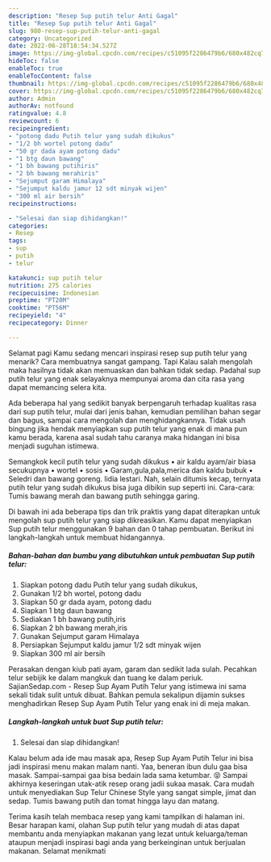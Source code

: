 ```yaml
---
description: "Resep Sup putih telur Anti Gagal"
title: "Resep Sup putih telur Anti Gagal"
slug: 980-resep-sup-putih-telur-anti-gagal
category: Uncategorized
date: 2022-06-28T18:54:34.527Z
image: https://img-global.cpcdn.com/recipes/c51095f2286479b6/680x482cq70/sup-putih-telur-foto-resep-utama.jpg
hideToc: false
enableToc: true
enableTocContent: false
thumbnail: https://img-global.cpcdn.com/recipes/c51095f2286479b6/680x482cq70/sup-putih-telur-foto-resep-utama.jpg
cover: https://img-global.cpcdn.com/recipes/c51095f2286479b6/680x482cq70/sup-putih-telur-foto-resep-utama.jpg
author: Admin
authorAv: notfound
ratingvalue: 4.8
reviewcount: 6
recipeingredient:
- "potong dadu Putih telur yang sudah dikukus"
- "1/2 bh wortel potong dadu"
- "50 gr dada ayam potong dadu"
- "1 btg daun bawang"
- "1 bh bawang putihiris"
- "2 bh bawang merahiris"
- "Sejumput garam Himalaya"
- "Sejumput kaldu jamur 12 sdt minyak wijen"
- "300 ml air bersih"
recipeinstructions:

- "Selesai dan siap dihidangkan!"
categories:
- Resep
tags:
- sup
- putih
- telur

katakunci: sup putih telur 
nutrition: 275 calories
recipecuisine: Indonesian
preptime: "PT20M"
cooktime: "PT56M"
recipeyield: "4"
recipecategory: Dinner

---
```



Selamat pagi Kamu sedang mencari inspirasi resep sup putih telur yang menarik? Cara membuatnya sangat gampang. Tapi Kalau salah mengolah maka hasilnya tidak akan memuaskan dan bahkan tidak sedap. Padahal sup putih telur yang enak selayaknya mempunyai aroma dan cita rasa yang dapat memancing selera kita.


Ada beberapa hal yang sedikit banyak berpengaruh terhadap kualitas rasa dari sup putih telur, mulai dari jenis bahan, kemudian pemilihan bahan segar dan bagus, sampai cara mengolah dan menghidangkannya. Tidak usah bingung jika hendak menyiapkan sup putih telur yang enak di mana pun kamu berada, karena asal sudah tahu caranya maka hidangan ini bisa menjadi suguhan istimewa.

Semangkok kecil putih telur yang sudah dikukus • air kaldu ayam/air biasa secukupnya • wortel • sosis • Garam,gula,pala,merica dan kaldu bubuk • Seledri dan bawang goreng. lidia lestari. Nah, selain ditumis kecap, ternyata putih telur yang sudah dikukus bisa juga dibikin sup seperti ini. Cara-cara: Tumis bawang merah dan bawang putih sehingga garing.


Di bawah ini ada beberapa tips dan trik praktis yang dapat diterapkan untuk mengolah sup putih telur yang siap dikreasikan. Kamu dapat menyiapkan Sup putih telur menggunakan 9 bahan dan 0 tahap pembuatan. Berikut ini langkah-langkah untuk membuat hidangannya.

<!--inarticleads1-->

##### Bahan-bahan dan bumbu yang dibutuhkan untuk pembuatan Sup putih telur:

1. Siapkan potong dadu Putih telur yang sudah dikukus,
1. Gunakan 1/2 bh wortel, potong dadu
1. Siapkan 50 gr dada ayam, potong dadu
1. Siapkan 1 btg daun bawang
1. Sediakan 1 bh bawang putih,iris
1. Siapkan 2 bh bawang merah,iris
1. Gunakan Sejumput garam Himalaya
1. Persiapkan Sejumput kaldu jamur 1/2 sdt minyak wijen
1. Siapkan 300 ml air bersih


Perasakan dengan kiub pati ayam, garam dan sedikit lada sulah. Pecahkan telur sebijik ke dalam mangkuk dan tuang ke dalam periuk. SajianSedap.com - Resep Sup Ayam Putih Telur yang istimewa ini sama sekali tidak sulit untuk dibuat. Bahkan pemula sekalipun dijamin sukses menghadirkan Resep Sup Ayam Putih Telur yang enak ini di meja makan. 

<!--inarticleads2-->

##### Langkah-langkah untuk buat Sup putih telur:


1. Selesai dan siap dihidangkan!

Kalau belum ada ide mau masak apa, Resep Sup Ayam Putih Telur ini bisa jadi inspirasi menu makan malam nanti. Yaa, beneran ibun dulu gaa bisa masak. Sampai-sampai gaa bisa bedain lada sama ketumbar. 😝 Sampai akhirnya keseringan utak-atik resep orang jadii sukaa masak. Cara mudah untuk menyediakan Sup Telur Chinese Style yang sangat simple, jimat dan sedap. Tumis bawang putih dan tomat hingga layu dan matang. 

Terima kasih telah membaca resep yang kami tampilkan di halaman ini. Besar harapan kami, olahan Sup putih telur yang mudah di atas dapat membantu anda menyiapkan makanan yang lezat untuk keluarga/teman ataupun menjadi inspirasi bagi anda yang berkeinginan untuk berjualan makanan. Selamat menikmati
